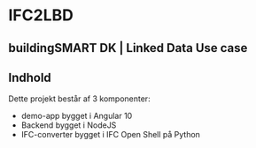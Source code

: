 # IFC2LBD
## buildingSMART DK | Linked Data Use case

## Indhold
Dette projekt består af 3 komponenter:

* demo-app bygget i Angular 10
* Backend bygget i NodeJS
* IFC-converter bygget i IFC Open Shell på Python